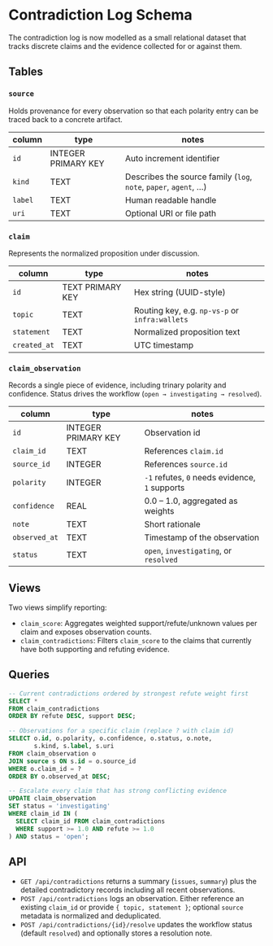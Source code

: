 # Contradiction Log Schema

The contradiction log is now modelled as a small relational dataset that tracks discrete claims and the evidence collected for or against them.

## Tables

### `source`
Holds provenance for every observation so that each polarity entry can be traced back to a concrete artifact.

| column | type | notes |
| --- | --- | --- |
| `id` | INTEGER PRIMARY KEY | Auto increment identifier |
| `kind` | TEXT | Describes the source family (`log`, `note`, `paper`, `agent`, …) |
| `label` | TEXT | Human readable handle |
| `uri` | TEXT | Optional URI or file path |

### `claim`
Represents the normalized proposition under discussion.

| column | type | notes |
| --- | --- | --- |
| `id` | TEXT PRIMARY KEY | Hex string (UUID-style) |
| `topic` | TEXT | Routing key, e.g. `np-vs-p` or `infra:wallets` |
| `statement` | TEXT | Normalized proposition text |
| `created_at` | TEXT | UTC timestamp |

### `claim_observation`
Records a single piece of evidence, including trinary polarity and confidence. Status drives the workflow (`open → investigating → resolved`).

| column | type | notes |
| --- | --- | --- |
| `id` | INTEGER PRIMARY KEY | Observation id |
| `claim_id` | TEXT | References `claim.id` |
| `source_id` | INTEGER | References `source.id` |
| `polarity` | INTEGER | `-1` refutes, `0` needs evidence, `1` supports |
| `confidence` | REAL | 0.0 – 1.0, aggregated as weights |
| `note` | TEXT | Short rationale |
| `observed_at` | TEXT | Timestamp of the observation |
| `status` | TEXT | `open`, `investigating`, or `resolved` |

## Views

Two views simplify reporting:

- `claim_score`: Aggregates weighted support/refute/unknown values per claim and exposes observation counts.
- `claim_contradictions`: Filters `claim_score` to the claims that currently have both supporting and refuting evidence.

## Queries

```sql
-- Current contradictions ordered by strongest refute weight first
SELECT *
FROM claim_contradictions
ORDER BY refute DESC, support DESC;

-- Observations for a specific claim (replace ? with claim id)
SELECT o.id, o.polarity, o.confidence, o.status, o.note,
       s.kind, s.label, s.uri
FROM claim_observation o
JOIN source s ON s.id = o.source_id
WHERE o.claim_id = ?
ORDER BY o.observed_at DESC;

-- Escalate every claim that has strong conflicting evidence
UPDATE claim_observation
SET status = 'investigating'
WHERE claim_id IN (
  SELECT claim_id FROM claim_contradictions
  WHERE support >= 1.0 AND refute >= 1.0
) AND status = 'open';
```

## API

- `GET /api/contradictions` returns a summary (`issues`, `summary`) plus the detailed contradictory records including all recent observations.
- `POST /api/contradictions` logs an observation. Either reference an existing `claim_id` or provide `{ topic, statement }`; optional `source` metadata is normalized and deduplicated.
- `POST /api/contradictions/{id}/resolve` updates the workflow status (default `resolved`) and optionally stores a resolution note.
